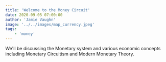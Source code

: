 ```yaml
---
title: 'Welcome to the Money Circuit'
date: 2020-09-05 07:00:00
author: 'Jamie Vaughn'
image: '../../images/map_currency.jpeg'
tags: 
    - 'money'
---
```


We'll be discussing the Monetary system and various economic concepts including Monetary Circuitism and Modern Monetary Theory.